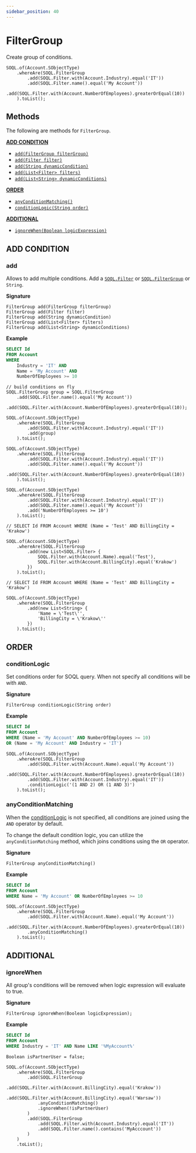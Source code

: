 ```yaml
---
sidebar_position: 40
---
```


# FilterGroup

Create group of conditions.

```apex
SOQL.of(Account.SObjectType)
    .whereAre(SOQL.FilterGroup
        .add(SOQL.Filter.with(Account.Industry).equal('IT'))
        .add(SOQL.Filter.name().equal('My Account'))
        .add(SOQL.Filter.with(Account.NumberOfEmployees).greaterOrEqual(10))
    ).toList();
```

## Methods

The following are methods for `FilterGroup`.

[**ADD CONDITION**](#add-condition)

- [`add(FilterGroup filterGroup)`](#add)
- [`add(Filter filter)`](#add)
- [`add(String dynamicCondition)`](#add)
- [`add(List<Filter> filters)`](#add)
- [`add(List<String> dynamicConditions)`](#add)

[**ORDER**](#order)

- [`anyConditionMatching()`](#anyconditionmatching)
- [`conditionLogic(String order)`](#conditionlogic)

[**ADDITIONAL**](#additional)

- [`ignoreWhen(Boolean logicExpression)`](#ignorewhen)

## ADD CONDITION
### add

Allows to add multiple conditions.
Add a [`SOQL.Filter`](soql-filter.md) or [`SOQL.FilterGroup`](soql-filters-group.md) or `String`.

**Signature**

```apex
FilterGroup add(FilterGroup filterGroup)
FilterGroup add(Filter filter)
FilterGroup add(String dynamicCondition)
FilterGroup add(List<Filter> filters)
FilterGroup add(List<String> dynamicConditions)
```

**Example**

```sql
SELECT Id
FROM Account
WHERE
    Industry = 'IT' AND
    Name = 'My Account' AND
    NumberOfEmployees >= 10
```

```apex
// build conditions on fly
SOQL.FilterGroup group = SOQL.FilterGroup
    .add(SOQL.Filter.name().equal('My Account'))
    .add(SOQL.Filter.with(Account.NumberOfEmployees).greaterOrEqual(10));

SOQL.of(Account.SObjectType)
    .whereAre(SOQL.FilterGroup
        .add(SOQL.Filter.with(Account.Industry).equal('IT'))
        .add(group)
    ).toList();
```

```apex
SOQL.of(Account.SObjectType)
    .whereAre(SOQL.FilterGroup
        .add(SOQL.Filter.with(Account.Industry).equal('IT'))
        .add(SOQL.Filter.name().equal('My Account'))
        .add(SOQL.Filter.with(Account.NumberOfEmployees).greaterOrEqual(10))
    ).toList();
```

```apex
SOQL.of(Account.SObjectType)
    .whereAre(SOQL.FilterGroup
        .add(SOQL.Filter.with(Account.Industry).equal('IT'))
        .add(SOQL.Filter.name().equal('My Account'))
        .add('NumberOfEmployees >= 10')
    ).toList();
```

```apex
// SELECT Id FROM Account WHERE (Name = 'Test' AND BillingCity = 'Krakow')

SOQL.of(Account.SObjectType)
    .whereAre(SOQL.FilterGroup
        .add(new List<SOQL.Filter> {
            SOQL.Filter.with(Account.Name).equal('Test'),
            SOQL.Filter.with(Account.BillingCity).equal('Krakow')
        })
    ).toList();
```

```apex
// SELECT Id FROM Account WHERE (Name = 'Test' AND BillingCity = 'Krakow')

SOQL.of(Account.SObjectType)
    .whereAre(SOQL.FilterGroup
        .add(new List<String> {
            'Name = \'Test\'',
            'BillingCity = \'Krakow\''
        })
    ).toList();
```

## ORDER
### conditionLogic

Set conditions order for SOQL query.
When not specify all conditions will be with `AND`.

**Signature**

```apex
FilterGroup conditionLogic(String order)
```

**Example**

```sql
SELECT Id
FROM Account
WHERE (Name = 'My Account' AND NumberOfEmployees >= 10)
OR (Name = 'My Account' AND Industry = 'IT')
```
```apex
SOQL.of(Account.SObjectType)
    .whereAre(SOQL.FilterGroup
        .add(SOQL.Filter.with(Account.Name).equal('My Account'))
        .add(SOQL.Filter.with(Account.NumberOfEmployees).greaterOrEqual(10))
        .add(SOQL.Filter.with(Account.Industry).equal('IT'))
        .conditionLogic('(1 AND 2) OR (1 AND 3)')
    ).toList();
```

### anyConditionMatching

When the [conditionLogic](#conditionlogic) is not specified, all conditions are joined using the `AND` operator by default.

To change the default condition logic, you can utilize the `anyConditionMatching` method, which joins conditions using the `OR` operator.

**Signature**

```apex
FilterGroup anyConditionMatching()
```

**Example**

```sql
SELECT Id
FROM Account
WHERE Name = 'My Account' OR NumberOfEmployees >= 10
```

```apex
SOQL.of(Account.SObjectType)
    .whereAre(SOQL.FilterGroup
        .add(SOQL.Filter.with(Account.Name).equal('My Account'))
        .add(SOQL.Filter.with(Account.NumberOfEmployees).greaterOrEqual(10))
        .anyConditionMatching()
    ).toList();
```

## ADDITIONAL

### ignoreWhen

All group's conditions will be removed when logic expression will evaluate to true.

**Signature**

```apex
FilterGroup ignoreWhen(Boolean logicExpression);
```

**Example**

```sql
SELECT Id
FROM Account
WHERE Industry = 'IT' AND Name LIKE '%MyAccount%'
```

```apex
Boolean isPartnerUser = false;

SOQL.of(Account.SObjectType)
    .whereAre(SOQL.FilterGroup
        .add(SOQL.FilterGroup
            .add(SOQL.Filter.with(Account.BillingCity).equal('Krakow'))
            .add(SOQL.Filter.with(Account.BillingCity).equal('Warsaw'))
            .anyConditionMatching()
            .ignoreWhen(!isPartnerUser)
        )
        .add(SOQL.FilterGroup
            .add(SOQL.Filter.with(Account.Industry).equal('IT'))
            .add(SOQL.Filter.name().contains('MyAcccount'))
        )
    )
    .toList();
```
